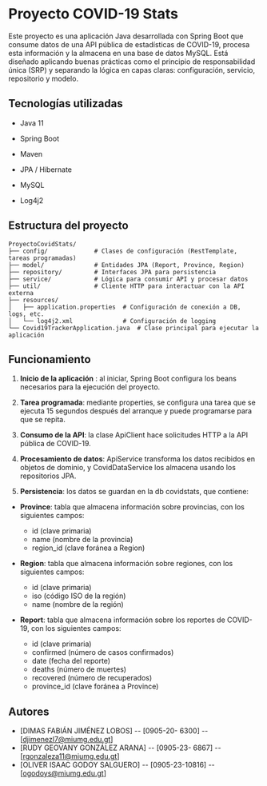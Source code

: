 # Proyecto COVID-19 Stats
Este proyecto es una aplicación Java desarrollada con 
Spring Boot que consume datos de una API pública de estadísticas de COVID-19,
procesa esta información y la almacena en una base de datos MySQL.
Está diseñado aplicando buenas prácticas como el principio de 
responsabilidad única (SRP) y separando la lógica en capas claras: configuración, servicio, repositorio y modelo.

## Tecnologías utilizadas
* Java 11

* Spring Boot

* Maven

* JPA / Hibernate

* MySQL

* Log4j2


## Estructura del proyecto
```
ProyectoCovidStats/
├── config/             # Clases de configuración (RestTemplate, tareas programadas)
├── model/              # Entidades JPA (Report, Province, Region)
├── repository/         # Interfaces JPA para persistencia
├── service/            # Lógica para consumir API y procesar datos
├── util/               # Cliente HTTP para interactuar con la API externa
├── resources/
│   ├── application.properties  # Configuración de conexión a DB, logs, etc.
│   └── log4j2.xml              # Configuración de logging
└── Covid19TrackerApplication.java  # Clase principal para ejecutar la aplicación
```
## Funcionamiento
1. **Inicio de la aplicación** : al iniciar, Spring Boot configura los beans necesarios para la ejecución del proyecto.

2. **Tarea programada**: mediante properties, se configura una tarea que se ejecuta 15 segundos después del arranque y puede programarse para que se repita.

3. **Consumo de la API**: la clase ApiClient hace solicitudes HTTP a la API pública de COVID-19.

4. **Procesamiento de datos**: ApiService transforma los datos recibidos en objetos de dominio, y CovidDataService los almacena usando los repositorios JPA.

5. **Persistencia**: los datos se guardan en la db covidstats, que contiene:

* **Province**: tabla que almacena información sobre provincias, con los siguientes campos:
  * id (clave primaria)
  * name (nombre de la provincia)
  * region_id (clave foránea a Region)
  
* **Region**: tabla que almacena información sobre regiones, con los siguientes campos:
  * id (clave primaria)
  * iso (código ISO de la región)
  * name (nombre de la región)
  
* **Report**: tabla que almacena información sobre los reportes de COVID-19, con los siguientes campos:
  * id (clave primaria)
  * confirmed (número de casos confirmados)
  * date (fecha del reporte)
  * deaths (número de muertes)
  * recovered (número de recuperados)
  * province_id (clave foránea a Province)
  
  
## Autores
* [DIMAS FABIÁN JIMÉNEZ LOBOS] -- [0905-20- 6300] -- [djimenezl7@miumg.edu.gt]
* [RUDY GEOVANY GONZÁLEZ ARANA] -- [0905-23- 6867] -- [rgonzaleza11@miumg.edu.gt]
* [OLIVER ISAAC GODOY SALGUERO] -- [0905-23-10816] -- [ogodoys@miumg.edu.gt]
